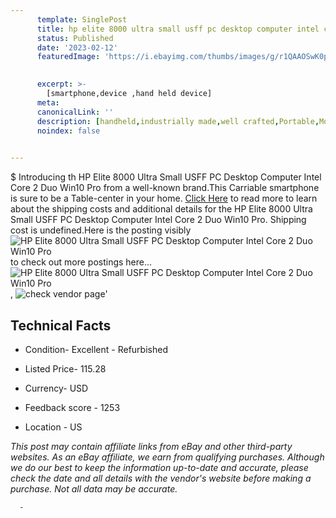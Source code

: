 ```yaml
---
      template: SinglePost
      title: hp elite 8000 ultra small usff pc desktop computer intel core 2 duo win10 pro
      status: Published
      date: '2023-02-12'
      featuredImage: 'https://i.ebayimg.com/thumbs/images/g/r1QAAOSwK0ph1xI2/s-l225.jpg'
       

      excerpt: >-
        [smartphone,device ,hand held device]
      meta:
      canonicalLink: ''
      description: [handheld,industrially made,well crafted,Portable,Mobile,Compact,Convenient,Lightweight,Maneuverable,Man-portable,Miniature,Carriable,Hand-held,Light,Holdable,Transportable,Mobile device,Pocket-sized,On-the-go,Wireless,Cordless,Compact size,Convenient size, smartphone,device ,hand held device]
      noindex: false
      

---
```

$
      Introducing th HP Elite 8000 Ultra Small USFF PC Desktop Computer Intel Core 2 Duo Win10 Pro from a well-known brand.This Carriable smartphone is sure to be a Table-center in your home. [Click Here](https://www.ebay.com/itm/234384072117?hash=item3692611db5%3Ag%3Ar1QAAOSwK0ph1xI2&mkevt=1&mkcid=1&mkrid=711-53200-19255-0&campid=%253CePNCampaignId%253E&customid=%253CreferenceId%253E&toolid=10049) to read more to learn about the shipping costs and additional details for the HP Elite 8000 Ultra Small USFF PC Desktop Computer Intel Core 2 Duo Win10 Pro. Shipping cost is undefined.Here is the posting visibly ![HP Elite 8000 Ultra Small USFF PC Desktop Computer Intel Core 2 Duo Win10 Pro](https://i.ebayimg.com/thumbs/images/g/r1QAAOSwK0ph1xI2/s-l225.jpg) to check out more postings here... ![HP Elite 8000 Ultra Small USFF PC Desktop Computer Intel Core 2 Duo Win10 Pro](https://i.ebayimg.com/images/g/r1QAAOSwK0ph1xI2/s-l1600.jpg), ![check vendor page](https://origin-galleryplus.ebayimg.com/ws/web/234384072117_2_0_1/225x225.jpg,https://origin-galleryplus.ebayimg.com/ws/web/234384072117_3_0_1/225x225.jpg,https://origin-galleryplus.ebayimg.com/ws/web/234384072117_4_0_1/225x225.jpg,https://origin-galleryplus.ebayimg.com/ws/web/234384072117_5_0_1/225x225.jpg,https://origin-galleryplus.ebayimg.com/ws/web/234384072117_6_0_1/225x225.jpg,https://origin-galleryplus.ebayimg.com/ws/web/234384072117_7_0_1/225x225.jpg)'

      

 ## Technical Facts 



     
      

 - Condition- Excellent - Refurbished 


      

 - Listed Price- 115.28 


      

 - Currency- USD 


      

 - Feedback score - 1253 


      

 - Location - US 


      
      

 *_This post may contain affiliate links from eBay and other third-party websites. As an eBay affiliate, we earn from qualifying purchases. Although we do our best to keep the information up-to-date and accurate, please check the date and all details with the vendor's website before making a purchase. Not all data may be accurate._*




      -
